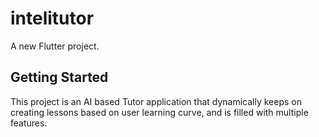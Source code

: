 # intelitutor

A new Flutter project.

## Getting Started

This project is an AI based Tutor application that dynamically keeps on creating lessons based on user learning curve, and is filled with multiple features.
